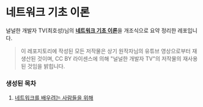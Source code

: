 # 네트워크 기초 이론

널널한 개발자 TV(최호성)님의 [**네트워크 기초 이론**](https://youtube.com/playlist?list=PLXvgR_grOs1BFH-TuqFsfHqbh-gpMbFoy)을 개조식으로 요약 정리한 레포입니다.

> 이 레포지토리에 작성된 모든 저작물은 상기 원작자님의 유튜브  영상으로부터 재생산된 것이며, CC BY 라이센스에 의해 "널널한 개발자 TV"의 저작물의 재사용된 것임을 밝힙니다.

### 생성된 목차

1. [네트워크를 배우려는 사람들을 위해](./tree/master/lec-0)
